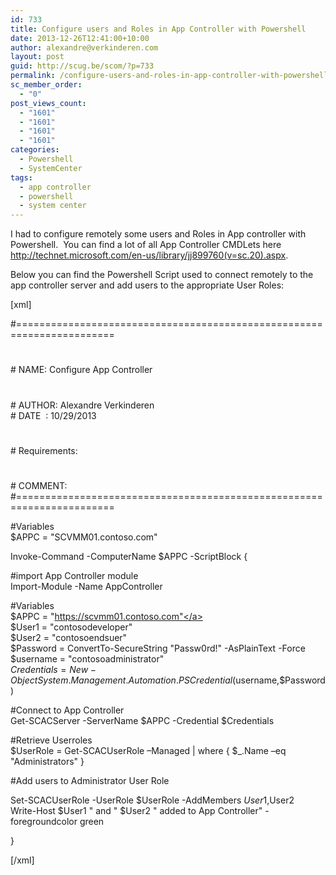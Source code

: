 ```yaml
---
id: 733
title: Configure users and Roles in App Controller with Powershell
date: 2013-12-26T12:41:00+10:00
author: alexandre@verkinderen.com
layout: post
guid: http://scug.be/scom/?p=733
permalink: /configure-users-and-roles-in-app-controller-with-powershell/
sc_member_order:
  - "0"
post_views_count:
  - "1601"
  - "1601"
  - "1601"
  - "1601"
categories:
  - Powershell
  - SystemCenter
tags:
  - app controller
  - powershell
  - system center
---
```

I had to configure remotely some users and Roles in App controller with Powershell.  You can find a lot of all App Controller CMDLets here <http://technet.microsoft.com/en-us/library/jj899760(v=sc.20).aspx>.

Below you can find the Powershell Script used to connect remotely to the app controller server and add users to the appropriate User Roles:

[xml]

#=======================================================================  
#  
\# NAME: Configure App Controller  
#  
\# AUTHOR: Alexandre Verkinderen  
\# DATE  : 10/29/2013  
#  
\# Requirements:  
#  
\# COMMENT:  
#=======================================================================

#Variables  
$APPC = "SCVMM01.contoso.com"

Invoke-Command -ComputerName $APPC -ScriptBlock {

#import App Controller module  
Import-Module -Name AppController

#Variables  
$APPC = "<a href="https://scvmm01.contoso.com&quot;">https://scvmm01.contoso.com"</a>  
$User1 = "contosodeveloper"  
$User2 = "contosoendsuer"  
$Password = ConvertTo-SecureString "Passw0rd!" -AsPlainText -Force  
$username = "contosoadministrator"  
$Credentials = New-Object System.Management.Automation.PSCredential($username,$Password)

#Connect to App Controller  
Get-SCACServer -ServerName $APPC -Credential $Credentials

#Retrieve Userroles  
$UserRole = Get-SCACUserRole –Managed | where { $_.Name –eq "Administrators" }

#Add users to Administrator User Role

Set-SCACUserRole -UserRole $UserRole -AddMembers $User1,$User2  
Write-Host $User1 " and " $User2 " added to App Controller" -foregroundcolor green

}

[/xml]